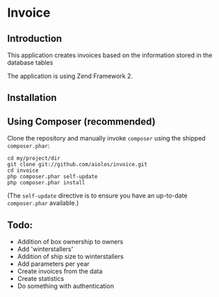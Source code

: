 Invoice
=======

Introduction
------------
This application creates invoices based on the information stored in the database tables

The application is using Zend Framework 2.

Installation
------------

Using Composer (recommended)
----------------------------
Clone the repository and manually invoke `composer` using the shipped
`composer.phar`:

    cd my/project/dir
    git clone git://github.com/aiolos/invoice.git
    cd invoice
    php composer.phar self-update
    php composer.phar install

(The `self-update` directive is to ensure you have an up-to-date `composer.phar`
available.)

Todo:
-----
- Addition of box ownership to owners
- Add 'winterstallers'
- Addition of ship size to winterstallers
- Add parameters per year
- Create invoices from the data
- Create statistics
- Do something with authentication
